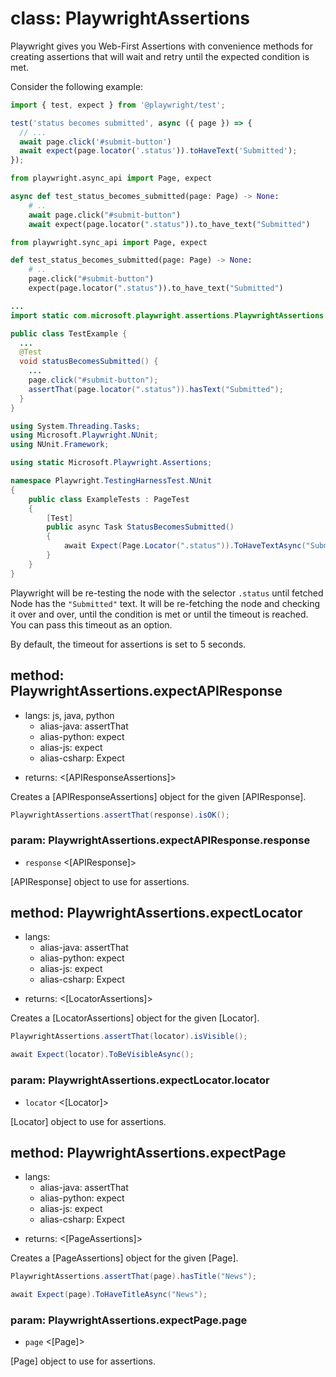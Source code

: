 # class: PlaywrightAssertions

Playwright gives you Web-First Assertions with convenience methods for creating assertions that will wait and retry until the expected condition is met.

Consider the following example:

```js
import { test, expect } from '@playwright/test';

test('status becomes submitted', async ({ page }) => {
  // ...
  await page.click('#submit-button')
  await expect(page.locator('.status')).toHaveText('Submitted');
});
```

```python async
from playwright.async_api import Page, expect

async def test_status_becomes_submitted(page: Page) -> None:
    # ..
    await page.click("#submit-button")
    await expect(page.locator(".status")).to_have_text("Submitted")
```

```python sync
from playwright.sync_api import Page, expect

def test_status_becomes_submitted(page: Page) -> None:
    # ..
    page.click("#submit-button")
    expect(page.locator(".status")).to_have_text("Submitted")
```

```java
...
import static com.microsoft.playwright.assertions.PlaywrightAssertions.assertThat;

public class TestExample {
  ...
  @Test
  void statusBecomesSubmitted() {
    ...
    page.click("#submit-button");
    assertThat(page.locator(".status")).hasText("Submitted");
  }
}
```

```csharp
using System.Threading.Tasks;
using Microsoft.Playwright.NUnit;
using NUnit.Framework;

using static Microsoft.Playwright.Assertions;

namespace Playwright.TestingHarnessTest.NUnit
{
    public class ExampleTests : PageTest
    {
        [Test]
        public async Task StatusBecomesSubmitted()
        {
            await Expect(Page.Locator(".status")).ToHaveTextAsync("Submitted");
        }
    }
}
```

Playwright will be re-testing the node with the selector `.status` until fetched Node has the `"Submitted"`
text. It will be re-fetching the node and checking it over and over, until the condition is met or until the timeout is
reached. You can pass this timeout as an option.

By default, the timeout for assertions is set to 5 seconds.

## method: PlaywrightAssertions.expectAPIResponse
* langs: js, java, python
  - alias-java: assertThat
  - alias-python: expect
  - alias-js: expect
  - alias-csharp: Expect
- returns: <[APIResponseAssertions]>

Creates a [APIResponseAssertions] object for the given [APIResponse].

```java
PlaywrightAssertions.assertThat(response).isOK();
```

### param: PlaywrightAssertions.expectAPIResponse.response
- `response` <[APIResponse]>

[APIResponse] object to use for assertions.

## method: PlaywrightAssertions.expectLocator
* langs:
  - alias-java: assertThat
  - alias-python: expect
  - alias-js: expect
  - alias-csharp: Expect
- returns: <[LocatorAssertions]>

Creates a [LocatorAssertions] object for the given [Locator].

```java
PlaywrightAssertions.assertThat(locator).isVisible();
```

```csharp
await Expect(locator).ToBeVisibleAsync();
```

### param: PlaywrightAssertions.expectLocator.locator
- `locator` <[Locator]>

[Locator] object to use for assertions.

## method: PlaywrightAssertions.expectPage
* langs:
  - alias-java: assertThat
  - alias-python: expect
  - alias-js: expect
  - alias-csharp: Expect
- returns: <[PageAssertions]>

Creates a [PageAssertions] object for the given [Page].

```java
PlaywrightAssertions.assertThat(page).hasTitle("News");
```

```csharp
await Expect(page).ToHaveTitleAsync("News");
```

### param: PlaywrightAssertions.expectPage.page
- `page` <[Page]>

[Page] object to use for assertions.
